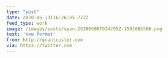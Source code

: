 ```yaml
---
type: "post"
date: 2020-06-13T16:26:05.772Z
feed_type: work
image: /images/posts/span-20200606T024705Z-1592065566.png
text: 'new format'
from: http://grantcuster.com
via: https://twitter.com
---
```

